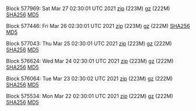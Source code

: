 Block 577969: Sat Mar 27 02:30:01 UTC 2021 [zip](https://files.01coin.io/mainnet/2021-03-27/bootstrap.dat.zip) (223M) [gz](https://files.01coin.io/mainnet/2021-03-27/bootstrap.dat.tar.gz) (222M) [SHA256](https://files.01coin.io/mainnet/2021-03-27/sha256.txt) [MD5](https://files.01coin.io/mainnet/2021-03-27/md5.txt)

Block 577446: Fri Mar 26 02:30:01 UTC 2021 [zip](https://files.01coin.io/mainnet/2021-03-26/bootstrap.dat.zip) (223M) [gz](https://files.01coin.io/mainnet/2021-03-26/bootstrap.dat.tar.gz) (222M) [SHA256](https://files.01coin.io/mainnet/2021-03-26/sha256.txt) [MD5](https://files.01coin.io/mainnet/2021-03-26/md5.txt)

Block 577043: Thu Mar 25 02:30:01 UTC 2021 [zip](https://files.01coin.io/mainnet/2021-03-25/bootstrap.dat.zip) (223M) [gz](https://files.01coin.io/mainnet/2021-03-25/bootstrap.dat.tar.gz) (222M) [SHA256](https://files.01coin.io/mainnet/2021-03-25/sha256.txt) [MD5](https://files.01coin.io/mainnet/2021-03-25/md5.txt)

Block 576624: Wed Mar 24 02:30:01 UTC 2021 [zip](https://files.01coin.io/mainnet/2021-03-24/bootstrap.dat.zip) (223M) [gz](https://files.01coin.io/mainnet/2021-03-24/bootstrap.dat.tar.gz) (222M) [SHA256](https://files.01coin.io/mainnet/2021-03-24/sha256.txt) [MD5](https://files.01coin.io/mainnet/2021-03-24/md5.txt)

Block 576064: Tue Mar 23 02:30:02 UTC 2021 [zip](https://files.01coin.io/mainnet/2021-03-23/bootstrap.dat.zip) (223M) [gz](https://files.01coin.io/mainnet/2021-03-23/bootstrap.dat.tar.gz) (222M) [SHA256](https://files.01coin.io/mainnet/2021-03-23/sha256.txt) [MD5](https://files.01coin.io/mainnet/2021-03-23/md5.txt)

Block 575534: Mon Mar 22 02:30:01 UTC 2021 [zip](https://files.01coin.io/mainnet/2021-03-22/bootstrap.dat.zip) (222M) [gz](https://files.01coin.io/mainnet/2021-03-22/bootstrap.dat.tar.gz) (222M) [SHA256](https://files.01coin.io/mainnet/2021-03-22/sha256.txt) [MD5](https://files.01coin.io/mainnet/2021-03-22/md5.txt)
